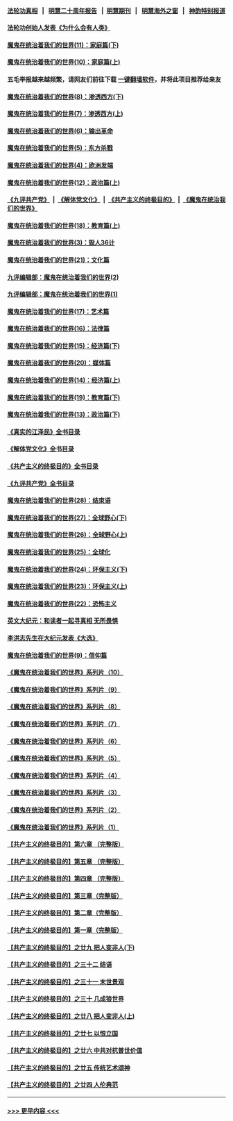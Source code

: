 #### [法轮功真相](https://github.com/gfw-breaker/truth/blob/master/README.md?t=0) &nbsp;&nbsp;|&nbsp;&nbsp; [明慧二十周年报告](https://github.com/gfw-breaker/mh-reports/blob/master/README.md?t=0) &nbsp;&nbsp;|&nbsp;&nbsp;[明慧期刊](https://github.com/gfw-breaker/mh-qikan) &nbsp;&nbsp;|&nbsp;&nbsp; [明慧海外之窗](https://github.com/gfw-breaker/mh-news/blob/master/README.md?t=0) &nbsp;&nbsp;|&nbsp;&nbsp; [神韵特别报道](https://github.com/gfw-breaker/mh-news/blob/master/shenyun.md?t=0)
#### [法轮功创始人发表《为什么会有人类》](../pages/nsc422/n13912117.md?t=02281243) 
#### [魔鬼在统治着我们的世界(11)：家庭篇(下)](../pages/nsc422/n10440961.md?t=02281243) 
#### [魔鬼在统治着我们的世界(10)：家庭篇(上)](../pages/nsc422/n10435448.md?t=02281243) 
#### 五毛举报越来越频繁，请网友们前往下载 [一键翻墙软件](https://github.com/gfw-breaker/ssr-accounts)，并将此项目推荐给亲友
#### [魔鬼在统治着我们的世界(8)：渗透西方(下)](../pages/nsc422/n10429603.md?t=02281243) 
#### [魔鬼在统治着我们的世界(7)：渗透西方(上)](../pages/nsc422/n10426013.md?t=02281243) 
#### [魔鬼在统治着我们的世界(6)：输出革命](../pages/nsc422/n10421536.md?t=02281243) 
#### [魔鬼在统治着我们的世界(5)：东方杀戮](../pages/nsc422/n10417707.md?t=02281243) 
#### [魔鬼在统治着我们的世界(4)：欧洲发端](../pages/nsc422/n10414890.md?t=02281243) 
#### [魔鬼在统治着我们的世界(12)：政治篇(上)](../pages/nsc422/n10444576.md?t=02281243) 
#### [《九评共产党》](https://github.com/begood0513/9ping.md/blob/master/README.md) &nbsp;|&nbsp; [《解体党文化》](../../../../jtdwh.md/blob/master/README.md)  &nbsp;|&nbsp; [《共产主义的终极目的》](../../../../gczydzjmd.md/blob/master/README.md) &nbsp;|&nbsp; [《魔鬼在统治我们的世界》](../../../../mgztzwmdsj.md/blob/master/README.md) 
#### [魔鬼在统治着我们的世界(18)：教育篇(上)](../pages/nsc422/n10526970.md?t=02281243) 
#### [魔鬼在统治着我们的世界(3)：毁人36计](../pages/nsc422/n10411583.md?t=02281243) 
#### [魔鬼在统治着我们的世界(21)：文化篇](../pages/nsc422/n10597706.md?t=02281243) 
#### [九评编辑部：魔鬼在统治着我们的世界(2)](../pages/nsc422/n10410036.md?t=02281243) 
#### [九评编辑部：魔鬼在统治着我们的世界(1)](../pages/nsc422/n10406825.md?t=02281243) 
#### [魔鬼在统治着我们的世界(17)：艺术篇](../pages/nsc422/n10499093.md?t=02281243) 
#### [魔鬼在统治着我们的世界(16)：法律篇](../pages/nsc422/n10485969.md?t=02281243) 
#### [魔鬼在统治着我们的世界(15)：经济篇(下)](../pages/nsc422/n10469975.md?t=02281243) 
#### [魔鬼在统治着我们的世界(20)：媒体篇](../pages/nsc422/n10586579.md?t=02281243) 
#### [魔鬼在统治着我们的世界(14)：经济篇(上)](../pages/nsc422/n10457370.md?t=02281243) 
#### [魔鬼在统治着我们的世界(19)：教育篇(下)](../pages/nsc422/n10564808.md?t=02281243) 
#### [魔鬼在统治着我们的世界(13)：政治篇(下)](../pages/nsc422/n10448270.md?t=02281243) 
#### [《真实的江泽民》全书目录](../pages/nsc422/n13721399.md?t=02281243) 
#### [《解体党文化》全书目录](../pages/nsc422/n13721157.md?t=02281243) 
#### [《共产主义的终极目的》全书目录](../pages/nsc422/n13721048.md?t=02281243) 
#### [《九评共产党》全书目录](../pages/nsc422/n13708085.md?t=02281243) 
#### [魔鬼在统治着我们的世界(28)：结束语](../pages/nsc422/n10936246.md?t=02281243) 
#### [魔鬼在统治着我们的世界(27)：全球野心(下)](../pages/nsc422/n10928319.md?t=02281243) 
#### [魔鬼在统治着我们的世界(26)：全球野心(上)](../pages/nsc422/n10900318.md?t=02281243) 
#### [魔鬼在统治着我们的世界(25)：全球化](../pages/nsc422/n10788205.md?t=02281243) 
#### [魔鬼在统治着我们的世界(24)：环保主义(下)](../pages/nsc422/n10695307.md?t=02281243) 
#### [魔鬼在统治着我们的世界(23)：环保主义(上)](../pages/nsc422/n10688613.md?t=02281243) 
#### [魔鬼在统治着我们的世界(22)：恐怖主义](../pages/nsc422/n10614727.md?t=02281243) 
#### [英文大纪元：和读者一起寻真相 无所畏惧](../pages/nsc422/n12542027.md?t=02281243) 
#### [李洪志先生在大纪元发表《大选》](../pages/nsc422/n12534746.md?t=02281243) 
#### [魔鬼在统治着我们的世界(9)：信仰篇](../pages/nsc422/n10432159.md?t=02281243) 
#### [《魔鬼在统治着我们的世界》系列片（10）](../pages/nsc422/n12292670.md?t=02281243) 
#### [《魔鬼在统治着我们的世界》系列片（9）](../pages/nsc422/n12290859.md?t=02281243) 
#### [《魔鬼在统治着我们的世界》系列片（8）](../pages/nsc422/n12287445.md?t=02281243) 
#### [《魔鬼在统治着我们的世界》系列片（7）](../pages/nsc422/n12283425.md?t=02281243) 
#### [《魔鬼在统治着我们的世界》系列片（6）](../pages/nsc422/n12282314.md?t=02281243) 
#### [《魔鬼在统治着我们的世界》系列片（5）](../pages/nsc422/n12281419.md?t=02281243) 
#### [《魔鬼在统治着我们的世界》系列片（4）](../pages/nsc422/n12274024.md?t=02281243) 
#### [《魔鬼在统治着我们的世界》系列片（3）](../pages/nsc422/n12271322.md?t=02281243) 
#### [《魔鬼在统治着我们的世界》系列片（2）](../pages/nsc422/n12269049.md?t=02281243) 
#### [《魔鬼在统治着我们的世界》系列片（1）](../pages/nsc422/n12267575.md?t=02281243) 
#### [【共产主义的终极目的】第六章 （完整版）](../pages/nsc422/n11428913.md?t=02281243) 
#### [【共产主义的终极目的】第五章 （完整版）](../pages/nsc422/n11428912.md?t=02281243) 
#### [【共产主义的终极目的】第四章 （完整版）](../pages/nsc422/n11428907.md?t=02281243) 
#### [【共产主义的终极目的】第三章（完整版）](../pages/nsc422/n11428848.md?t=02281243) 
#### [【共产主义的终极目的】第二章（完整版）](../pages/nsc422/n11428831.md?t=02281243) 
#### [【共产主义的终极目的】第一章（完整版）](../pages/nsc422/n11417651.md?t=02281243) 
#### [【共产主义的终极目的】之廿九 把人变非人(下)](../pages/nsc422/n11344140.md?t=02281243) 
#### [【共产主义的终极目的】之三十二 结语](../pages/nsc422/n11360535.md?t=02281243) 
#### [【共产主义的终极目的】之三十一 末世景观](../pages/nsc422/n11351129.md?t=02281243) 
#### [【共产主义的终极目的】之三十 几成狼世界](../pages/nsc422/n11348280.md?t=02281243) 
#### [【共产主义的终极目的】之廿八 把人变非人(上)](../pages/nsc422/n11340492.md?t=02281243) 
#### [【共产主义的终极目的】之廿七 以恨立国](../pages/nsc422/n11336944.md?t=02281243) 
#### [【共产主义的终极目的】之廿六 中共对抗普世价值](../pages/nsc422/n11324785.md?t=02281243) 
#### [【共产主义的终极目的】之廿五 传统艺术颂神](../pages/nsc422/n11296396.md?t=02281243) 
#### [【共产主义的终极目的】之廿四 人伦典范](../pages/nsc422/n11296397.md?t=02281243) 

----
#### [ >>> 更早内容 <<< ](../indexes/nsc422-earlier.md)
